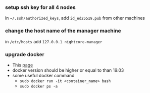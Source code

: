 ### setup ssh key for all 4 nodes
in `~/.ssh/authorized_keys`, add `id_ed25519.pub` from other machines

### change the host name of the manager machine
in `/etc/hosts` add `127.0.0.1 nightcore-manager`

### upgrade docker
- This [page](https://docs.docker.com/engine/install/ubuntu/#install-from-a-package)
- docker version should be higher or equal to than 19.03
- some useful docker command
  + `sudo docker run -it <container_name> bash`
  + `sudo docker ps -a`

